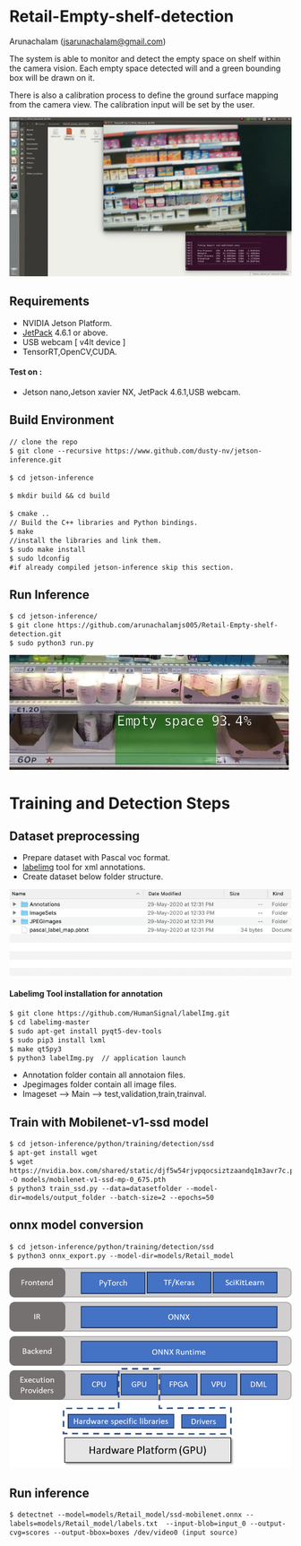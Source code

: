 # Retail-Empty-shelf-detection
  Arunachalam (jsarunachalam@gmail.com)

The system is able to monitor and detect the empty space on shelf within the camera vision. Each empty space detected will and a green bounding box will be drawn on it. 

There is also a calibration process to define the ground surface mapping from the camera view. The calibration input will be set by the user.

<img src="Src/ezgif.com-video-to-gif.gif" hight="480"/>



## Requirements

- NVIDIA Jetson Platform.
- [JetPack](https://developer.nvidia.com/embedded/jetpack) 4.6.1 or above.
- USB webcam [ v4lt device ]
- TensorRT,OpenCV,CUDA.
  
#### Test on :

- Jetson nano,Jetson xavier NX, JetPack 4.6.1,USB webcam.

## Build Environment

```
// clone the repo
$ git clone --recursive https://www.github.com/dusty-nv/jetson-inference.git

$ cd jetson-inference

$ mkdir build && cd build

$ cmake ..
// Build the C++ libraries and Python bindings.
$ make
//install the libraries and link them.
$ sudo make install
$ sudo ldconfig
#if already compiled jetson-inference skip this section.
```

## Run Inference 
```
$ cd jetson-inference/
$ git clone https://github.com/arunachalamjs005/Retail-Empty-shelf-detection.git
$ sudo python3 run.py
```

<img src="Src/Result.jpg" hight="200" />


# Training and Detection Steps 

## Dataset preprocessing
- Prepare dataset with Pascal voc format.
- [labelimg](https://github.com/HumanSignal/labelImg) tool for xml annotations.
- Create dataset below folder structure.

<img src="Src/ds_format.png"/>

#### Labelimg Tool installation for annotation
```
$ git clone https://github.com/HumanSignal/labelImg.git
$ cd labelimg-master
$ sudo apt-get install pyqt5-dev-tools
$ sudo pip3 install lxml
$ make qt5py3
$ python3 labelImg.py  // application launch
```

- Annotation folder contain all annotaion files.
- Jpegimages folder contain all  image files.
- Imageset --> Main --> test,validation,train,trainval.
  
## Train with Mobilenet-v1-ssd model

```
$ cd jetson-inference/python/training/detection/ssd
$ apt-get install wget
$ wget https://nvidia.box.com/shared/static/djf5w54rjvpqocsiztzaandq1m3avr7c.pth -O models/mobilenet-v1-ssd-mp-0_675.pth
$ python3 train_ssd.py --data=datasetfolder --model-dir=models/output_folder --batch-size=2 --epochs=50
```
## onnx model conversion

```
$ cd jetson-inference/python/training/detection/ssd
$ python3 onnx_export.py --model-dir=models/Retail_model
```

<img src="Src/Graph.png"/>

## Run inference

```
$ detectnet --model=models/Retail_model/ssd-mobilenet.onnx --labels=models/Retail_model/labels.txt  --input-blob=input_0 --output-cvg=scores --output-bbox=boxes /dev/video0 (input source)
```
